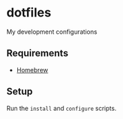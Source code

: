 # dotfiles
My development configurations

## Requirements
- [Homebrew](https://brew.sh)

## Setup
Run the `install` and `configure` scripts.
